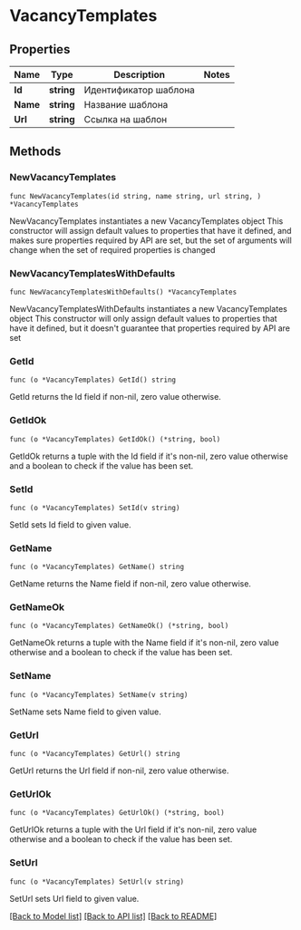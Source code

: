 # VacancyTemplates

## Properties

Name | Type | Description | Notes
------------ | ------------- | ------------- | -------------
**Id** | **string** | Идентификатор шаблона | 
**Name** | **string** | Название шаблона | 
**Url** | **string** | Ссылка на шаблон | 

## Methods

### NewVacancyTemplates

`func NewVacancyTemplates(id string, name string, url string, ) *VacancyTemplates`

NewVacancyTemplates instantiates a new VacancyTemplates object
This constructor will assign default values to properties that have it defined,
and makes sure properties required by API are set, but the set of arguments
will change when the set of required properties is changed

### NewVacancyTemplatesWithDefaults

`func NewVacancyTemplatesWithDefaults() *VacancyTemplates`

NewVacancyTemplatesWithDefaults instantiates a new VacancyTemplates object
This constructor will only assign default values to properties that have it defined,
but it doesn't guarantee that properties required by API are set

### GetId

`func (o *VacancyTemplates) GetId() string`

GetId returns the Id field if non-nil, zero value otherwise.

### GetIdOk

`func (o *VacancyTemplates) GetIdOk() (*string, bool)`

GetIdOk returns a tuple with the Id field if it's non-nil, zero value otherwise
and a boolean to check if the value has been set.

### SetId

`func (o *VacancyTemplates) SetId(v string)`

SetId sets Id field to given value.


### GetName

`func (o *VacancyTemplates) GetName() string`

GetName returns the Name field if non-nil, zero value otherwise.

### GetNameOk

`func (o *VacancyTemplates) GetNameOk() (*string, bool)`

GetNameOk returns a tuple with the Name field if it's non-nil, zero value otherwise
and a boolean to check if the value has been set.

### SetName

`func (o *VacancyTemplates) SetName(v string)`

SetName sets Name field to given value.


### GetUrl

`func (o *VacancyTemplates) GetUrl() string`

GetUrl returns the Url field if non-nil, zero value otherwise.

### GetUrlOk

`func (o *VacancyTemplates) GetUrlOk() (*string, bool)`

GetUrlOk returns a tuple with the Url field if it's non-nil, zero value otherwise
and a boolean to check if the value has been set.

### SetUrl

`func (o *VacancyTemplates) SetUrl(v string)`

SetUrl sets Url field to given value.



[[Back to Model list]](../README.md#documentation-for-models) [[Back to API list]](../README.md#documentation-for-api-endpoints) [[Back to README]](../README.md)


